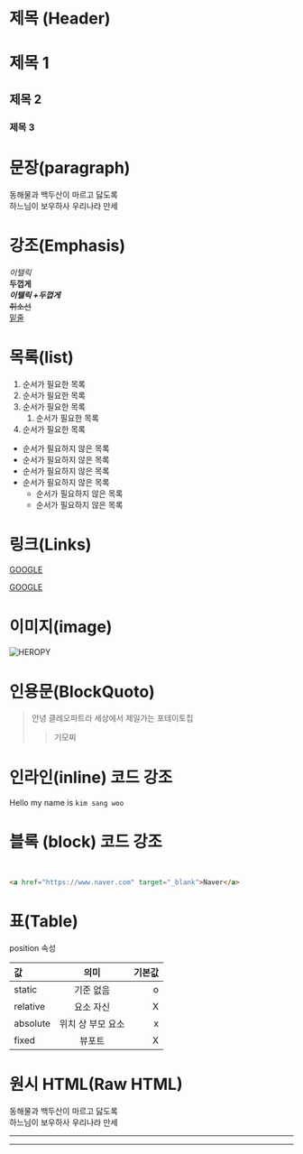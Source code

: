 # 제목 (Header) 

# 제목 1
## 제목 2
### 제목 3

# 문장(paragraph)

동해물과 백두산이 마르고 닳도록  
하느님이 보우하사 우리나라 만세

# 강조(Emphasis)

_이텔릭_  
**두껍게**  
**_이텔릭 +두껍게_**  
~~취소선~~  
<u>밑줄</u>  

# 목록(list)

1. 순서가 필요한 목록
1. 순서가 필요한 목록
1. 순서가 필요한 목록
    1. 순서가 필요한 목록
1. 순서가 필요한 목록

- 순서가 필요하지 않은 목록
- 순서가 필요하지 않은 목록
- 순서가 필요하지 않은 목록
- 순서가 필요하지 않은 목록
    - 순서가 필요하지 않은 목록
    - 순서가 필요하지 않은 목록

# 링크(Links)

<a href="https://google.com" >GOOGLE</a>

[GOOGLE]("https://google.com")


# 이미지(image)

![HEROPY](https://heropy.blog/css/images/logo.png)


# 인용문(BlockQuoto)

> 안녕 클레오파트라 세상에서 제일가는 포테이토칩
>> 기모찌

# 인라인(inline) 코드 강조

Hello my name is `kim sang woo`

# 블록 (block) 코드 강조

```html


<a href="https://www.naver.com" target="_blank">Naver</a>
```

# 표(Table)

position 속성

값 | 의미 | 기본값
:--|:--:|--:
static | 기준 없음 | o
relative | 요소 자신 | X  
absolute | 위치 상 부모 요소 | x
fixed | 뷰포트 | X

# 원시 HTML(Raw HTML)

동해물과 백두산이 마르고 닳도록<br>
하느님이 보우하사 우리나라 만세


---  
***
